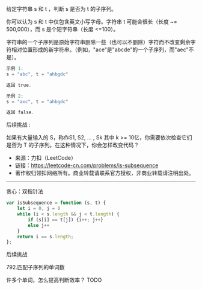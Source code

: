 给定字符串 s 和 t ，判断 s 是否为 t 的子序列。

你可以认为 s 和 t 中仅包含英文小写字母。字符串 t 可能会很长（长度 ~= 500,000），而 s 是个短字符串（长度 <=100）。

字符串的一个子序列是原始字符串删除一些（也可以不删除）字符而不改变剩余字符相对位置形成的新字符串。（例如，"ace"是"abcde"的一个子序列，而"aec"不是）。

```cpp
示例 1:
s = "abc", t = "ahbgdc"

返回 true.

示例 2:
s = "axc", t = "ahbgdc"

返回 false.
```

后续挑战 :

如果有大量输入的 S，称作S1, S2, ... , Sk 其中 k >= 10亿，你需要依次检查它们是否为 T 的子序列。在这种情况下，你会怎样改变代码？

- 来源：力扣（LeetCode）
- 链接：https://leetcode-cn.com/problems/is-subsequence
- 著作权归领扣网络所有。商业转载请联系官方授权，非商业转载请注明出处。

---

贪心：双指针法

```javascript
var isSubsequence = function (s, t) {
    let i = 0, j = 0
    while (i < s.length && j < t.length) {
        if (s[i] == t[j]) {i++; j++}
        else j++
    }
    return i == s.length;
};
```

后续挑战

792.匹配子序列的单词数

许多个单词，怎么提高判断效率？ TODO



